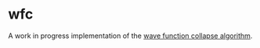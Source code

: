 # wfc

A work in progress implementation of the [wave function collapse algorithm](https://github.com/mxgmn/WaveFunctionCollapse).
